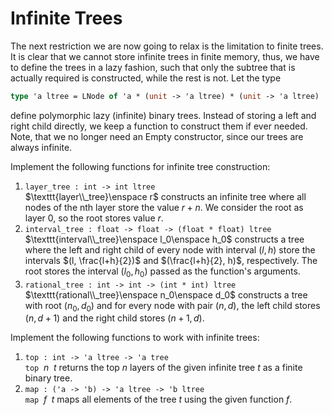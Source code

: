 # Infinite Trees
The next restriction we are now going to relax is the limitation to finite trees. It is clear that we cannot store infinite trees in finite memory, thus, we have to define the trees in a lazy fashion, such that only the subtree that is actually required is constructed, while the rest is not. Let the type

```ocaml
type 'a ltree = LNode of 'a * (unit -> 'a ltree) * (unit -> 'a ltree)
```

define polymorphic lazy (infinite) binary trees. Instead of storing a left and right child directly, we keep a function to construct them if ever needed. Note, that we no longer need an Empty constructor, since our trees are always infinite.

Implement the following functions for infinite tree construction:

1. `layer_tree : int -> int ltree`  
    $\texttt{layer\\_tree}\enspace r$ constructs an infinite tree where all nodes of the nth layer store the value $r+n$. We consider the root as layer $0$, so the root stores value $r$.
2. `interval_tree : float -> float -> (float * float) ltree`  
    $\texttt{interval\\_tree}\enspace l_0\enspace h_0$ constructs a tree where the left and right child of every node with interval $(l,h)$ store the intervals $(l, \frac{l+h}{2})$ and $(\frac{l+h}{2}, h)$, respectively. The root stores the interval $(l_0​,h_0)$ passed as the function's arguments.
3. `rational_tree : int -> int -> (int * int) ltree`  
    $\texttt{rational\\_tree}\enspace n_0\enspace d_0$ constructs a tree with root $(n_0,d_0)$ and for every node with pair $(n,d)$, the left child stores $(n,d+1)$ and the right child stores $(n+1,d)$.

Implement the following functions to work with infinite trees:

1. `top : int -> 'a ltree -> 'a tree`  
    $\texttt{top}\enspace n\enspace t$ returns the top $n$ layers of the given infinite tree $t$ as a finite binary tree.
2. `map : ('a -> 'b) -> 'a ltree -> 'b ltree`  
    $\texttt{map}\enspace f\enspace t$ maps all elements of the tree $t$ using the given function $f$.
